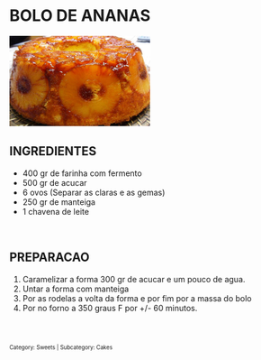 # BOLO DE ANANAS

<img src="images/BolodeAnanas_pic.jpeg" alt="Bolo de Ananas" width="250"/>

<br>

## INGREDIENTES

* 400 gr de farinha com fermento
* 500 gr de acucar
* 6 ovos (Separar as claras e as gemas)
* 250 gr de manteiga
* 1 chavena de leite

<br>

## PREPARACAO

1. Caramelizar a forma 300 gr de acucar e um pouco de agua.
2. Untar a forma com manteiga
3. Por as rodelas a volta da forma e por fim por a massa do bolo
4. Por no forno a 350 graus F por +/- 60 minutos.

<br>

<sub><sub>Category: Sweets | Subcategory: Cakes</sub></sub>
